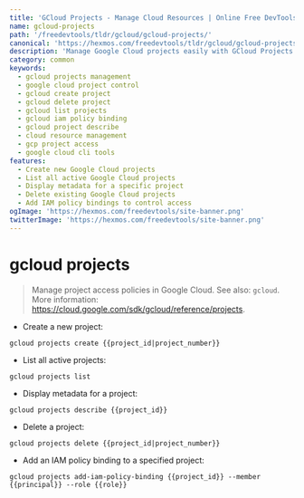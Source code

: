 ```yaml
---
title: 'GCloud Projects - Manage Cloud Resources | Online Free DevTools by Hexmos'
name: gcloud-projects
path: '/freedevtools/tldr/gcloud/gcloud-projects/'
canonical: 'https://hexmos.com/freedevtools/tldr/gcloud/gcloud-projects/'
description: 'Manage Google Cloud projects easily with GCloud Projects. Control access policies, create, delete, and list projects. Free online tool, no registration required.'
category: common
keywords:
  - gcloud projects management
  - google cloud project control
  - gcloud create project
  - gcloud delete project
  - gcloud list projects
  - gcloud iam policy binding
  - gcloud project describe
  - cloud resource management
  - gcp project access
  - google cloud cli tools
features:
  - Create new Google Cloud projects
  - List all active Google Cloud projects
  - Display metadata for a specific project
  - Delete existing Google Cloud projects
  - Add IAM policy bindings to control access
ogImage: 'https://hexmos.com/freedevtools/site-banner.png'
twitterImage: 'https://hexmos.com/freedevtools/site-banner.png'
---
```


# gcloud projects

> Manage project access policies in Google Cloud.
> See also: `gcloud`.
> More information: <https://cloud.google.com/sdk/gcloud/reference/projects>.

- Create a new project:

`gcloud projects create {{project_id|project_number}}`

- List all active projects:

`gcloud projects list`

- Display metadata for a project:

`gcloud projects describe {{project_id}}`

- Delete a project:

`gcloud projects delete {{project_id|project_number}}`

- Add an IAM policy binding to a specified project:

`gcloud projects add-iam-policy-binding {{project_id}} --member {{principal}} --role {{role}}`
